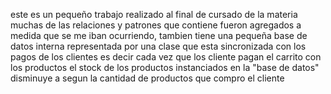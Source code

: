 este es un pequeño trabajo realizado al final de cursado de la materia muchas de las relaciones y patrones que contiene fueron agregados a medida que se me iban ocurriendo, tambien tiene una pequeña base de datos interna representada por una clase que esta sincronizada con los pagos de los clientes es decir cada vez que los cliente pagan el carrito con los productos el stock de los productos instanciados en la "base de datos" disminuye a segun la cantidad de productos que compro el cliente